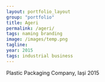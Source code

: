 ```yaml
---
layout: portfolio_layout
group: "portfolio"
title: Ageri
permalink: /ageri/
tags: naming branding
image: /images/temp.png
tagline: 
year: 2015
tags: industrial business
---
```


Plastic Packaging Company, Iași 2015